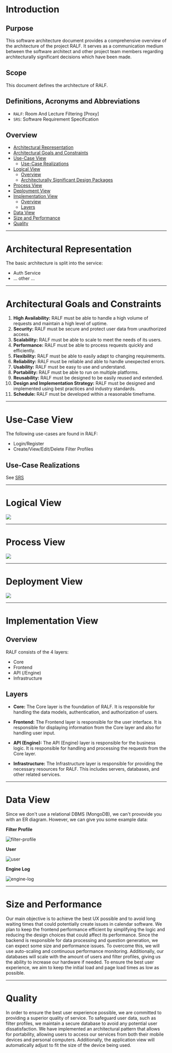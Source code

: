 # Introduction

## Purpose

This software architecture document provides a comprehensive overview of the architecture of the project RALF. It serves as a communication medium between the software architect and other project team members regarding architecturally significant decisions which have been made.

## Scope

This document defines the architecture of RALF.

## Definitions, Acronyms and Abbreviations

- `RALF`: Room And Lecture Filtering [Proxy]
- `SRS`: Software Requirement Specification

## Overview

- [Architectural Representation](#architectural-representation)
- [Architectural Goals and Constraints](#architectural-goals-and-constraints)
- [Use-Case View](#use-case-view)
  - [Use-Case Realizations](#use-case-realizations)
- [Logical View](#logical-view)
  - [Overview](#overview)
  - [Architecturally Significant Design Packages](#architecturally-significant-design-packages)
- [Process View](#process-view)
- [Deployment View](#deployment-view)
- [Implementation View](#implementation-view)
  - [Overview](#overview)
  - [Layers](#layers)
- [Data View](#data-view)
- [Size and Performance](#size-and-performance)
- [Quality](#quality)

---

# Architectural Representation

The basic architecture is split into the service:

- Auth Service
- ... other ...

---

# Architectural Goals and Constraints

1. **High Availability:** RALF must be able to handle a high volume of requests and maintain a high level of uptime. 
2. **Security:** RALF must be secure and protect user data from unauthorized access. 
3. **Scalability:** RALF must be able to scale to meet the needs of its users. 
4. **Performance:** RALF must be able to process requests quickly and efficiently. 
5. **Flexibility:** RALF must be able to easily adapt to changing requirements. 
6. **Reliability:** RALF must be reliable and able to handle unexpected errors. 
7. **Usability:** RALF must be easy to use and understand. 
8. **Portability:** RALF must be able to run on multiple platforms. 
9. **Reusability:** RALF must be designed to be easily reused and extended. 
10. **Design and Implementation Strategy:** RALF must be designed and implemented using best practices and industry standards. 
11. **Schedule:** RALF must be developed within a reasonable timeframe. 

---

# Use-Case View

The following use-cases are found in RALF:

- Login/Register
- Create/View/Edit/Delete Filter Profiles

## Use-Case Realizations

See [SRS](https://srs.ralf.life/)

---

# Logical View

![](./assets/ugabugadugaguga.webp)

---

# Process View

![](./assets/lukakek.png)

---

# Deployment View

![](./assets/lucakek.png)

---

# Implementation View

## Overview

RALF consists of the 4 layers:

- Core
- Frontend
- API (/Engine)
- Infrastructure 

## Layers

- **Core:** The Core layer is the foundation of RALF. It is responsible for handling the data models, authentication, and authorization of users. 

- **Frontend:** The Frontend layer is responsible for the user interface. It is responsible for displaying information from the Core layer and also for handling user input.

- **API (Engine):** The API (Engine) layer is responsible for the business logic. It is responsible for handling and processing the requests from the Core layer.

- **Infrastructure:** The Infrastructure layer is responsible for providing the necessary resources for RALF. This includes servers, databases, and other related services.

---

# Data View

Since we don't use a relational DBMS (MongoDB), we can't provovide you with an ER diagram. However, we can give you some example data:

**Filter Profile**

![filter-profile](./assets/dv-filter-profile.svg)

**User**

![user](./assets/dv-user.svg)

**Engine Log**

![engine-log](./assets/dv-engine-log.svg)

---

# Size and Performance

Our main objective is to achieve the best UX possible and to avoid long waiting times that could potentially create issues in calendar software. 
We plan to keep the frontend performance efficient by simplifying the logic and reducing the design choices that could affect its performance. Since the backend is responsible for data processing and question generation, we can expect some size and performance issues. To overcome this, we will use auto-scaling and continuous performance monitoring.
Additionally, our databases will scale with the amount of users and filter profiles, giving us the ability to increase our hardware if needed. To ensure the best user experience, we aim to keep the initial load and page load times as low as possible.

---

# Quality

In order to ensure the best user experience possible, we are committed to providing a superior quality of service. To safeguard user data, such as filter profiles, we maintain a secure database to avoid any potential user dissatisfaction. We have implemented an architectural pattern that allows for portability, allowing users to access our services from both their mobile devices and personal computers. Additionally, the application view will automatically adjust to fit the size of the device being used.